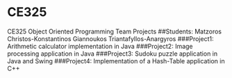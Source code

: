 # CE325
CE325 Object Oriented Programming Team Projects
##Students:
Matzoros Christos-Konstantinos
Giannoukos Triantafyllos-Anargyros 
###Project1:
Arithmetic calculator implementation in Java
###Project2:
Image processing application in Java
###Project3:
Sudoku puzzle application in Java and Swing
###Project4:
Implementation of a Hash-Table application in C++
